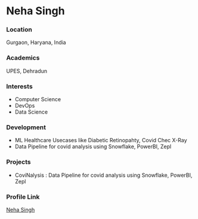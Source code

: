 # Neha Singh

### Location

Gurgaon, Haryana, India

### Academics

UPES, Dehradun

### Interests

- Computer Science 
- DevOps
- Data Science

### Development

- ML Healthcare Usecases like Diabetic Retinopahty, Covid Chec X-Ray
- Data Pipeline for covid analysis using Snowflake, PowerBI, Zepl

### Projects

- CoviNalysis : Data Pipeline for covid analysis using Snowflake, PowerBI, Zepl

### Profile Link

[Neha Singh](https://github.com/Nehasingh1300)
